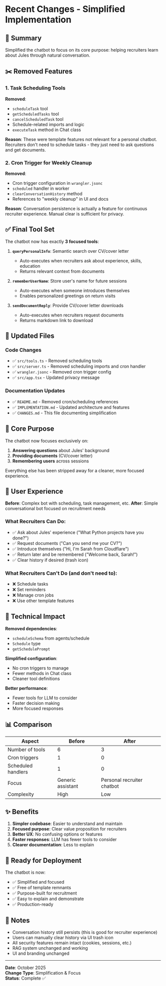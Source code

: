 # Recent Changes - Simplified Implementation

## 📝 Summary

Simplified the chatbot to focus on its core purpose: helping recruiters learn about Jules through natural conversation.

## ✂️ Removed Features

### 1. Task Scheduling Tools
**Removed**:
- `scheduleTask` tool
- `getScheduledTasks` tool  
- `cancelScheduledTask` tool
- Schedule-related imports and logic
- `executeTask` method in Chat class

**Reason**: These were template features not relevant for a personal chatbot. Recruiters don't need to schedule tasks - they just need to ask questions and get documents.

### 2. Cron Trigger for Weekly Cleanup
**Removed**:
- Cron trigger configuration in `wrangler.jsonc`
- `scheduled` handler in worker
- `clearConversationHistory` method
- References to "weekly cleanup" in UI and docs

**Reason**: Conversation persistence is actually a feature for continuous recruiter experience. Manual clear is sufficient for privacy.

## ✅ Final Tool Set

The chatbot now has exactly **3 focused tools**:

1. **`queryPersonalInfo`**: Semantic search over CV/cover letter
   - Auto-executes when recruiters ask about experience, skills, education
   - Returns relevant context from documents

2. **`rememberUserName`**: Store user's name for future sessions
   - Auto-executes when someone introduces themselves
   - Enables personalized greetings on return visits

3. **`sendDocumentReply`**: Provide CV/cover letter downloads
   - Auto-executes when recruiters request documents
   - Returns markdown link to download

## 📄 Updated Files

### Code Changes
- ✅ `src/tools.ts` - Removed scheduling tools
- ✅ `src/server.ts` - Removed scheduling imports and cron handler
- ✅ `wrangler.jsonc` - Removed cron trigger config
- ✅ `src/app.tsx` - Updated privacy message

### Documentation Updates
- ✅ `README.md` - Removed cron/scheduling references
- ✅ `IMPLEMENTATION.md` - Updated architecture and features
- ✅ `CHANGES.md` - This file documenting simplification

## 🎯 Core Purpose

The chatbot now focuses exclusively on:

1. **Answering questions** about Jules' background
2. **Providing documents** (CV/cover letter)
3. **Remembering users** across sessions

Everything else has been stripped away for a cleaner, more focused experience.

## 💬 User Experience

**Before**: Complex bot with scheduling, task management, etc.
**After**: Simple conversational bot focused on recruitment needs

### What Recruiters Can Do:
- ✅ Ask about Jules' experience ("What Python projects have you done?")
- ✅ Request documents ("Can you send me your CV?")
- ✅ Introduce themselves ("Hi, I'm Sarah from Cloudflare")
- ✅ Return later and be remembered ("Welcome back, Sarah!")
- ✅ Clear history if desired (trash icon)

### What Recruiters Can't Do (and don't need to):
- ❌ Schedule tasks
- ❌ Set reminders
- ❌ Manage cron jobs
- ❌ Use other template features

## 🔧 Technical Impact

**Removed dependencies**:
- `scheduleSchema` from agents/schedule
- `Schedule` type
- `getSchedulePrompt`

**Simplified configuration**:
- No cron triggers to manage
- Fewer methods in Chat class
- Cleaner tool definitions

**Better performance**:
- Fewer tools for LLM to consider
- Faster decision making
- More focused responses

## 📊 Comparison

| Aspect | Before | After |
|--------|--------|-------|
| Number of tools | 6 | 3 |
| Cron triggers | 1 | 0 |
| Scheduled handlers | 1 | 0 |
| Focus | Generic assistant | Personal recruiter chatbot |
| Complexity | High | Low |

## ✨ Benefits

1. **Simpler codebase**: Easier to understand and maintain
2. **Focused purpose**: Clear value proposition for recruiters
3. **Better UX**: No confusing options or features
4. **Faster responses**: LLM has fewer tools to consider
5. **Clearer documentation**: Less to explain

## 🚀 Ready for Deployment

The chatbot is now:
- ✅ Simplified and focused
- ✅ Free of template remnants
- ✅ Purpose-built for recruitment
- ✅ Easy to explain and demonstrate
- ✅ Production-ready

## 📝 Notes

- Conversation history still persists (this is good for recruiter experience)
- Users can manually clear history via UI trash icon
- All security features remain intact (cookies, sessions, etc.)
- RAG system unchanged and working
- UI and branding unchanged

---

**Date**: October 2025  
**Change Type**: Simplification & Focus  
**Status**: Complete ✅
